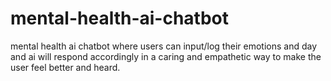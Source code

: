 # mental-health-ai-chatbot
mental health ai chatbot where users can input/log their emotions and day and ai will respond accordingly in a caring and empathetic way to make the user feel better and heard.
